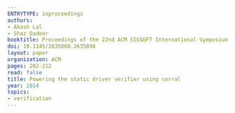 ```yaml
---
ENTRYTYPE: inproceedings
authors:
- Akash Lal
- Shaz Qadeer
booktitle: Proceedings of the 22nd ACM SIGSOFT International Symposium on Foundations of Software Engineering
doi: 10.1145/2635868.2635894
layout: paper
organization: ACM
pages: 202-212
read: false
title: Powering the static driver verifier using corral
year: 2014
topics:
- verification
---
```

